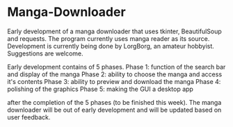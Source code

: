 # Manga-Downloader
Early development of a manga downloader that uses tkinter, BeautifulSoup and  requests. The program currently uses manga reader as its source. Development is currently being done
by LorgBorg, an amateur hobbyist. Suggestions are welcome.

Early development contains of 5 phases.
Phase 1: function of the search bar and display of the manga
Phase 2: ability to choose the manga and access it's contents
Phase 3: ability to preview and download the manga
Phase 4: polishing of the graphics
Phase 5: making the GUI a desktop app

after the completion of the 5 phases (to be finished this week). The manga downloader
will be out of early development and will be updated based on user feedback.
